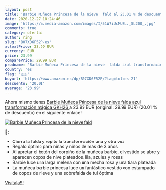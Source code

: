 ```yaml
---
layout: post
title: 'Barbie Muñeca Princesa de la nieve  fald al 20.01 % de descuento'
date: 2020-12-27 18:24:46
image: 'https://m.media-amazon.com/images/I/51W7iUcMUSL._SL200_.jpg'
comments: true
category: ofertas
author: ring
slug: 'B07XD6F52P-es'
actualPrice: 23.99 EUR
currency: EUR
price: 23.99
comparePrice: 29.99 EUR
prodname: 'Barbie Muñeca Princesa de la nieve  falda azul transformación mágica  GKH26 '
country: 'es'
flag: '🇪🇸'
buyurl: 'https://www.amazon.es/dp/B07XD6F52P/?tag=tolees-21'
descuento: '20.01'
average: '23.99'
---
```


Ahora mismo tienes [Barbie Muñeca Princesa de la nieve  falda azul transformación mágica  GKH26 ](https://www.amazon.es/dp/B07XD6F52P/?tag=tolees-21) a 23.99 EUR (original: 29.99 EUR) (20.01 %  de descuento) en el siguiente enlace!

[![Barbie Muñeca Princesa de la nieve  fald](https://m.media-amazon.com/images/I/51W7iUcMUSL._SL200_.jpg)](https://www.amazon.es/dp/B07XD6F52P/?tag=tolees-21)

🔎:

- Cierra la falda y repite la transformación una y otra vez
- Regalo óptimo para niñas y niños de más de 3 años
- Al apretar el botón del corpiño de la muñeca barbie, el vestido se abre y aparecen copos de nive plateados, lila, azules y rosas
- Barbie luce una larga melena con una mecha rosa y una tiara plateada
- La muñeca barbie princesa luce un fantástico vestido con estampado de copos de nieve y una sobrefalda de tul óptima

[Visítala!!!](https://www.amazon.es/dp/B07XD6F52P/?tag=tolees-21)
